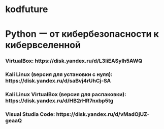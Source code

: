 # kodfuture
<h1>Python ー от кибербезопасности к кибервселенной</h1>
<h3>VirtualBox: https://disk.yandex.ru/d/L3IiEASylh5AWQ</h3>
<h3>Kali Linux (версия для установки с нуля): https://disk.yandex.ru/d/saBvj4rUhCj-SA</h3>
<h3>Kali Linux VirtualBox (версия для распаковки): https://disk.yandex.ru/d/HB2rHR7nxbp5tg</h3>
<h3>Visual Studia Code: https://disk.yandex.ru/d/vMadOjUZ-geaaQ</h3>

